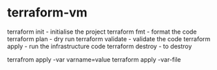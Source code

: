 # terraform-vm
terraform init - initialise the project
terraform fmt - format the code
terraform plan - dry run
terraform validate - validate the code
terraform apply - run the infrastructure code
terraform destroy - to destroy

terrafrom apply -var varname=value
terraform apply -var-file <filename>
